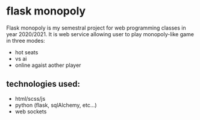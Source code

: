 # flask monopoly

Flask monopoly is my semestral project for web programming classes in year 2020/2021. It is web service allowing user to play monopoly-like game in three modes:
- hot seats
- vs ai
- online agaist aother player

## technologies used:
- html/scss/js
- python (flask, sqlAlchemy, etc...)
- web sockets